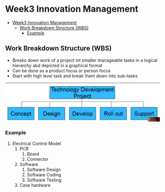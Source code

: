 # Week3 Innovation Management

- [Week3 Innovation Management](#week3-innovation-management)
  - [Work Breakdown Structure (WBS)](#work-breakdown-structure-wbs)
    - [Example](#example)

## Work Breakdown Structure (WBS)

- Breaks down work of a project int smaller manageable tasks in a logical hierarchy abd depicted in a graphical format
- Can be done as a product focus or person focus
- Start with high level task and break them down into sub-tasks

![wbs](images/wbs.png)

### Example

1. Electrical Control Model
   1. PCB
      1. Board
      2. Connector
   2. Software
      1. Software Design
      2. Software Coding
      3. Software Testing
   3. Case hardware
